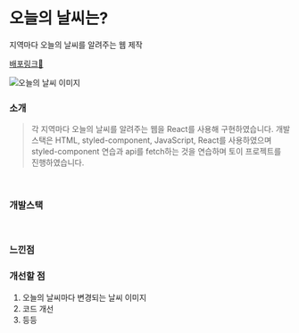 # 오늘의 날씨는?

지역마다 오늘의 날씨를 알려주는 웹 제작

[배포링크:elephant:]()

![오늘의 날씨 이미지]()

### 소개

> 각 지역마다 오늘의 날씨를 알려주는 웹을 React를 사용해 구현하였습니다. 개발스택은 HTML, styled-component, JavaScript, React를 사용하였으며 styled-component 연습과 api를 fetch하는 것을 연습하며 토이 프로젝트를 진행하였습니다.

<br>

### 개발스택

<br>

### 느낀점

### 개선할 점

1. 오늘의 날씨마다 변경되는 날씨 이미지
2. 코드 개선
3. 등등
 
